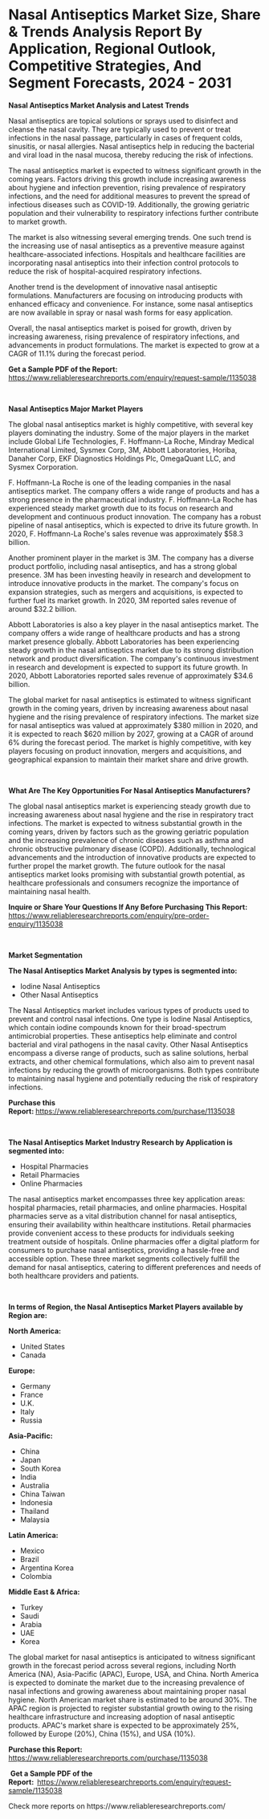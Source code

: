 <p><h1>Nasal Antiseptics Market Size, Share & Trends Analysis Report By Application, Regional Outlook, Competitive Strategies, And Segment Forecasts, 2024 - 2031</h1></p><p><strong>Nasal Antiseptics Market Analysis and Latest Trends</strong></p>
<p><p>Nasal antiseptics are topical solutions or sprays used to disinfect and cleanse the nasal cavity. They are typically used to prevent or treat infections in the nasal passage, particularly in cases of frequent colds, sinusitis, or nasal allergies. Nasal antiseptics help in reducing the bacterial and viral load in the nasal mucosa, thereby reducing the risk of infections.</p><p>The nasal antiseptics market is expected to witness significant growth in the coming years. Factors driving this growth include increasing awareness about hygiene and infection prevention, rising prevalence of respiratory infections, and the need for additional measures to prevent the spread of infectious diseases such as COVID-19. Additionally, the growing geriatric population and their vulnerability to respiratory infections further contribute to market growth.</p><p>The market is also witnessing several emerging trends. One such trend is the increasing use of nasal antiseptics as a preventive measure against healthcare-associated infections. Hospitals and healthcare facilities are incorporating nasal antiseptics into their infection control protocols to reduce the risk of hospital-acquired respiratory infections.</p><p>Another trend is the development of innovative nasal antiseptic formulations. Manufacturers are focusing on introducing products with enhanced efficacy and convenience. For instance, some nasal antiseptics are now available in spray or nasal wash forms for easy application.</p><p>Overall, the nasal antiseptics market is poised for growth, driven by increasing awareness, rising prevalence of respiratory infections, and advancements in product formulations. The market is expected to grow at a CAGR of 11.1% during the forecast period.</p></p>
<p><strong>Get a Sample PDF of the Report:&nbsp;</strong> <a href="https://www.reliableresearchreports.com/enquiry/request-sample/1135038">https://www.reliableresearchreports.com/enquiry/request-sample/1135038</a></p>
<p>&nbsp;</p>
<p><strong>Nasal Antiseptics Major Market Players</strong></p>
<p><p>The global nasal antiseptics market is highly competitive, with several key players dominating the industry. Some of the major players in the market include Global Life Technologies, F. Hoffmann-La Roche, Mindray Medical International Limited, Sysmex Corp, 3M, Abbott Laboratories, Horiba, Danaher Corp, EKF Diagnostics Holdings Plc, OmegaQuant LLC, and Sysmex Corporation.</p><p>F. Hoffmann-La Roche is one of the leading companies in the nasal antiseptics market. The company offers a wide range of products and has a strong presence in the pharmaceutical industry. F. Hoffmann-La Roche has experienced steady market growth due to its focus on research and development and continuous product innovation. The company has a robust pipeline of nasal antiseptics, which is expected to drive its future growth. In 2020, F. Hoffmann-La Roche's sales revenue was approximately $58.3 billion.</p><p>Another prominent player in the market is 3M. The company has a diverse product portfolio, including nasal antiseptics, and has a strong global presence. 3M has been investing heavily in research and development to introduce innovative products in the market. The company's focus on expansion strategies, such as mergers and acquisitions, is expected to further fuel its market growth. In 2020, 3M reported sales revenue of around $32.2 billion.</p><p>Abbott Laboratories is also a key player in the nasal antiseptics market. The company offers a wide range of healthcare products and has a strong market presence globally. Abbott Laboratories has been experiencing steady growth in the nasal antiseptics market due to its strong distribution network and product diversification. The company's continuous investment in research and development is expected to support its future growth. In 2020, Abbott Laboratories reported sales revenue of approximately $34.6 billion.</p><p>The global market for nasal antiseptics is estimated to witness significant growth in the coming years, driven by increasing awareness about nasal hygiene and the rising prevalence of respiratory infections. The market size for nasal antiseptics was valued at approximately $380 million in 2020, and it is expected to reach $620 million by 2027, growing at a CAGR of around 6% during the forecast period. The market is highly competitive, with key players focusing on product innovation, mergers and acquisitions, and geographical expansion to maintain their market share and drive growth.</p></p>
<p>&nbsp;</p>
<p><strong>What Are The Key Opportunities For Nasal Antiseptics Manufacturers?</strong></p>
<p><p>The global nasal antiseptics market is experiencing steady growth due to increasing awareness about nasal hygiene and the rise in respiratory tract infections. The market is expected to witness substantial growth in the coming years, driven by factors such as the growing geriatric population and the increasing prevalence of chronic diseases such as asthma and chronic obstructive pulmonary disease (COPD). Additionally, technological advancements and the introduction of innovative products are expected to further propel the market growth. The future outlook for the nasal antiseptics market looks promising with substantial growth potential, as healthcare professionals and consumers recognize the importance of maintaining nasal health.</p></p>
<p><strong>Inquire or Share Your Questions If Any Before Purchasing This Report:</strong> <a href="https://www.reliableresearchreports.com/enquiry/pre-order-enquiry/1135038">https://www.reliableresearchreports.com/enquiry/pre-order-enquiry/1135038</a></p>
<p>&nbsp;</p>
<p><strong>Market Segmentation</strong></p>
<p><strong>The Nasal Antiseptics Market Analysis by types is segmented into:</strong></p>
<p><ul><li>Iodine Nasal Antiseptics</li><li>Other Nasal Antiseptics</li></ul></p>
<p><p>The Nasal Antiseptics market includes various types of products used to prevent and control nasal infections. One type is Iodine Nasal Antiseptics, which contain iodine compounds known for their broad-spectrum antimicrobial properties. These antiseptics help eliminate and control bacterial and viral pathogens in the nasal cavity. Other Nasal Antiseptics encompass a diverse range of products, such as saline solutions, herbal extracts, and other chemical formulations, which also aim to prevent nasal infections by reducing the growth of microorganisms. Both types contribute to maintaining nasal hygiene and potentially reducing the risk of respiratory infections.</p></p>
<p><strong>Purchase this Report:&nbsp;</strong><a href="https://www.reliableresearchreports.com/purchase/1135038">https://www.reliableresearchreports.com/purchase/1135038</a></p>
<p>&nbsp;</p>
<p><strong>The Nasal Antiseptics Market Industry Research by Application is segmented into:</strong></p>
<p><ul><li>Hospital Pharmacies</li><li>Retail Pharmacies</li><li>Online Pharmacies</li></ul></p>
<p><p>The nasal antiseptics market encompasses three key application areas: hospital pharmacies, retail pharmacies, and online pharmacies. Hospital pharmacies serve as a vital distribution channel for nasal antiseptics, ensuring their availability within healthcare institutions. Retail pharmacies provide convenient access to these products for individuals seeking treatment outside of hospitals. Online pharmacies offer a digital platform for consumers to purchase nasal antiseptics, providing a hassle-free and accessible option. These three market segments collectively fulfill the demand for nasal antiseptics, catering to different preferences and needs of both healthcare providers and patients.</p></p>
<p>&nbsp;</p>
<p><strong>In terms of Region, the Nasal Antiseptics Market Players available by Region are:</strong></p>
<p>
    <p> <strong> North America: </strong>
        <ul>
            <li>United States</li>
            <li>Canada</li>
        </ul>
        </p> 
    <p> <strong> Europe: </strong>
        <ul>
            <li>Germany</li>
            <li>France</li>
            <li>U.K.</li>
            <li>Italy</li>
            <li>Russia</li>
        </ul>
        </p> 
    <p> <strong> Asia-Pacific: </strong>
        <ul>
            <li>China</li>
            <li>Japan</li>
            <li>South Korea</li>
            <li>India</li>
            <li>Australia</li>
            <li>China Taiwan</li>
            <li>Indonesia</li>
            <li>Thailand</li>
            <li>Malaysia</li>
        </ul>
        </p> 
    <p> <strong> Latin America: </strong>
        <ul>
            <li>Mexico</li>
            <li>Brazil</li>
            <li>Argentina Korea</li>
            <li>Colombia</li>
        </ul>
        </p> 
    <p> <strong> Middle East & Africa: </strong>
        <ul>
            <li>Turkey</li>
            <li>Saudi</li>
            <li>Arabia</li>
            <li>UAE</li>
            <li>Korea</li>
        </ul>
    </p>
    </p>
<p><p>The global market for nasal antiseptics is anticipated to witness significant growth in the forecast period across several regions, including North America (NA), Asia-Pacific (APAC), Europe, USA, and China. North America is expected to dominate the market due to the increasing prevalence of nasal infections and growing awareness about maintaining proper nasal hygiene. North American market share is estimated to be around 30%. The APAC region is projected to register substantial growth owing to the rising healthcare infrastructure and increasing adoption of nasal antiseptic products. APAC's market share is expected to be approximately 25%, followed by Europe (20%), China (15%), and USA (10%).</p></p>
<p><strong>Purchase this Report: </strong><a href="https://www.reliableresearchreports.com/purchase/1135038">https://www.reliableresearchreports.com/purchase/1135038</a></p>
<p>&nbsp;<strong>Get a Sample PDF of the Report:&nbsp;&nbsp;</strong><a href="https://www.reliableresearchreports.com/enquiry/request-sample/1135038">https://www.reliableresearchreports.com/enquiry/request-sample/1135038</a></p>
<p><strong></strong></p>
<p>Check more reports on https://www.reliableresearchreports.com/</p>